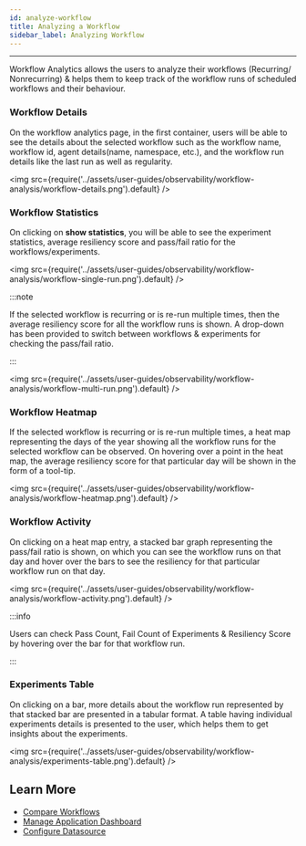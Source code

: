 ```yaml
---
id: analyze-workflow
title: Analyzing a Workflow
sidebar_label: Analyzing Workflow
---
```


---

Workflow Analytics allows the users to analyze their workflows (Recurring/ Nonrecurring) & helps them to keep track of the workflow runs of scheduled workflows and their behaviour.

### Workflow Details

On the workflow analytics page, in the first container, users will be able to see the details about the selected workflow such as the workflow name, workflow id, agent details(name, namespace, etc.), and the workflow run details like the last run as well as regularity.

<img src={require('../assets/user-guides/observability/workflow-analysis/workflow-details.png').default} />

### Workflow Statistics

On clicking on **show statistics**, you will be able to see the experiment statistics, average resiliency score and pass/fail ratio for the workflows/experiments.

<img src={require('../assets/user-guides/observability/workflow-analysis/workflow-single-run.png').default} />

:::note

If the selected workflow is recurring or is re-run multiple times, then the average resiliency score for all the workflow runs is shown. A drop-down has been provided to switch between workflows & experiments for checking the pass/fail ratio.

:::

<img src={require('../assets/user-guides/observability/workflow-analysis/workflow-multi-run.png').default} />

### Workflow Heatmap

If the selected workflow is recurring or is re-run multiple times, a heat map representing the days of the year showing all the workflow runs for the selected workflow can be observed. On hovering over a point in the heat map, the average resiliency score for that particular day will be shown in the form of a tool-tip.

<img src={require('../assets/user-guides/observability/workflow-analysis/workflow-heatmap.png').default} />

### Workflow Activity

On clicking on a heat map entry, a stacked bar graph representing the pass/fail ratio is shown, on which you can see the workflow runs on that day and hover over the bars to see the resiliency for that particular workflow run on that day.

<img src={require('../assets/user-guides/observability/workflow-analysis/workflow-activity.png').default} />

:::info

Users can check Pass Count, Fail Count of Experiments & Resiliency Score by hovering over the bar for that workflow run.

:::

### Experiments Table

On clicking on a bar, more details about the workflow run represented by that stacked bar are presented in a tabular format. A table having individual experiments details is presented to the user, which helps them to get insights about the experiments.

<img src={require('../assets/user-guides/observability/workflow-analysis/experiments-table.png').default} />

## Learn More

- [Compare Workflows](comparative-analysis)
- [Manage Application Dashboard](manage-app-dashboard)
- [Configure Datasource](configure-datasource)
